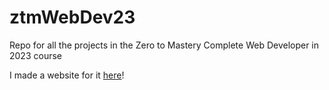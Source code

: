 # ztmWebDev23
Repo for all the projects in the Zero to Mastery Complete Web Developer in 2023 course

I made a website for it [here](https://webstek.github.io/ztmWebDev23)!
